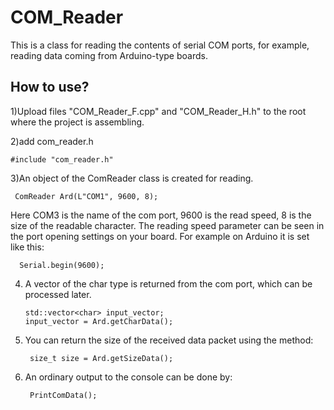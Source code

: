 # COM_Reader

This is a class for reading the contents of serial COM ports, for example, reading data coming from Arduino-type boards.

## How to use?
1)Upload files "COM_Reader_F.cpp" and "COM_Reader_H.h" to the root where the project is assembling.

2)add com_reader.h
    
    #include "com_reader.h"
    
3)An object of the ComReader class is created for reading.
     
     ComReader Ard(L"COM1", 9600, 8); 
     
Here COM3 is the name of the com port, 9600 is the read speed, 8 is the size of the readable character.
The reading speed parameter can be seen in the port opening settings on your board. For example on Arduino it is set like this:

      Serial.begin(9600);
      
4) A vector of the char type is returned from the com port, which can be processed later.

       std::vector<char> input_vector;
       input_vector = Ard.getCharData();
       
5) You can return the size of the received data packet using the method:

        size_t size = Ard.getSizeData();
        
6) An ordinary output to the console can be done by:

        PrintComData();
